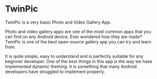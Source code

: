 # TwinPic
TwinPic is a very basic Photo and Video Gallery App.

Photo and video gallery apps are one of the most common apps that you can find on any Android device. Ever wondered how they are made? TwinPic is one of the best open-source gallery app you can try and learn from.

It is quite simple, easy to understand and is perfectly suitable for any beginner developer. One of the best things in this app is the way we have implemented dynamic theming. It is something that many Android developers have struggled to implement properly.


